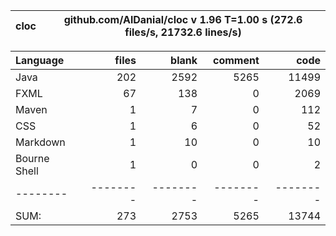 | cloc | github.com/AlDanial/cloc v 1.96  T=1.00 s (272.6 files/s, 21732.6 lines/s) |
|------|----------------------------------------------------------------------------|

| Language     |    files |    blank |  comment |     code |
|:-------------|---------:|---------:|---------:|---------:|
| Java         |      202 |     2592 |     5265 |    11499 |
| FXML         |       67 |      138 |        0 |     2069 |
| Maven        |        1 |        7 |        0 |      112 |
| CSS          |        1 |        6 |        0 |       52 |
| Markdown     |        1 |       10 |        0 |       10 |
| Bourne Shell |        1 |        0 |        0 |        2 |
| --------     | -------- | -------- | -------- | -------- |
| SUM:         |      273 |     2753 |     5265 |    13744 |

